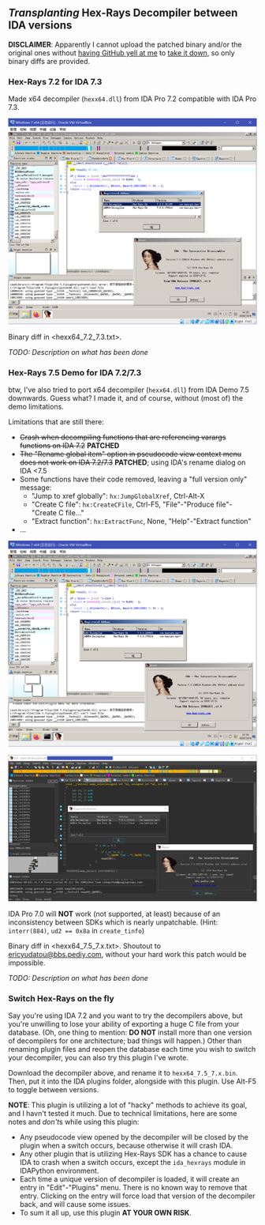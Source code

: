 ## *Transplanting* Hex-Rays Decompiler between IDA versions

**DISCLAIMER**: Apparently I cannot upload the patched binary and/or the original ones without [having GitHub yell at me](https://github.com/github/dmca/blob/master/2018/2018-04-05-HexRays.md) to [take it down](https://github.com/github/dmca/blob/master/2019/09/2019-09-12-Hex-Rays.md), so only binary diffs are provided.

### Hex-Rays 7.2 for IDA 7.3

Made x64 decompiler (`hexx64.dll`) from IDA Pro 7.2 compatible with IDA Pro 7.3.

![We all like proof of concept screenshots](images/hexx64_7.2_7.3.png)

Binary diff in <hexx64_7.2_7.3.txt>.

*TODO: Description on what has been done*

### Hex-Rays 7.5 Demo for IDA 7.2/7.3

btw, I've also tried to port x64 decompiler (`hexx64.dll`) from IDA Demo 7.5 downwards. Guess what? I made it, and of course, without (most of) the demo limitations.

Limitations that are still there:

- ~~Crash when decompiling functions that are referencing varargs functions on IDA 7.2~~ **PATCHED**
- ~~The "Rename global item" option in pseudocode view context menu does not work on IDA 7.2/7.3~~ **PATCHED**; using IDA's rename dialog on IDA <7.5
- Some functions have their code removed, leaving a "full version only" message:
	- "Jump to xref globally": `hx:JumpGlobalXref`, Ctrl-Alt-X
	- "Create C file": `hx:CreateCFile`, Ctrl-F5, "File"-"Produce file"-"Create C file..."
	- "Extract function": `hx:ExtractFunc`, None, "Help"-"Extract function"
- ...

![IDA Pro 7.3 was the original goal](images/hexx64_7.5_7.3.png)

![But it works with IDA Pro 7.2 too, albeit not tested as much](images/hexx64_7.5_7.2.png)

IDA Pro 7.0 will **NOT** work (not supported, at least) because of an inconsistency between SDKs which is nearly unpatchable. (Hint: `interr(884)`, `ud2 == 0x8a` in `create_tinfo`)

Binary diff in <hexx64_7.5_7.x.txt>. Shoutout to [ericyudatou@bbs.pediy.com](https://bbs.pediy.com/thread-262435.htm), without your hard work this patch would be impossible.

*TODO: Description on what has been done*

### Switch Hex-Rays on the fly

Say you're using IDA 7.2 and you want to try the decompilers above, but you're unwilling to lose your ability of exporting a huge C file from your database. (Oh, one thing to mention: **DO NOT** install more than one version of decompilers for one architecture; bad things will happen.) Other than renaming plugin files and reopen the database each time you wish to switch your decompiler, you can also try this plugin I've wrote.

Download the decompiler above, and rename it to `hexx64_7.5_7.x.bin`. Then, put it into the IDA plugins folder, alongside with this plugin. Use Alt-F5 to toggle between versions.

**NOTE**: This plugin is utilizing a lot of "hacky" methods to achieve its goal, and I havn't tested it much. Due to technical limitations, here are some notes and *don't*s while using this plugin:

- Any pseudocode view opened by the decompiler will be closed by the plugin when a switch occurs, because otherwise it will crash IDA.
- Any other plugin that is utilizing Hex-Rays SDK has a chance to cause IDA to crash when a switch occurs, except the `ida_hexrays` module in IDAPython environment.
- Each time a unique version of decompiler is loaded, it will create an entry in "Edit"-"Plugins" menu. There is no known way to remove that entry. Clicking on the entry will force load that version of the decompiler back, and will cause some issues.
- To sum it all up, use this plugin **AT YOUR OWN RISK**.

